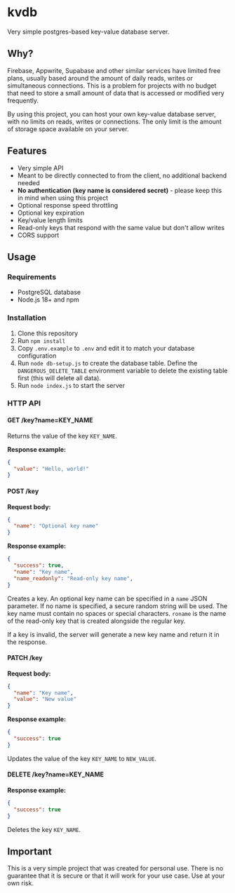 # kvdb

Very simple postgres-based key-value database server.

## Why?

Firebase, Appwrite, Supabase and other similar services have limited free plans, usually based around the amount of daily reads, writes or simultaneous connections. This is a problem for projects with no budget that need to store a small amount of data that is accessed or modified very frequently.

By using this project, you can host your own key-value database server, with no limits on reads, writes or connections. The only limit is the amount of storage space available on your server.

## Features

- Very simple API
- Meant to be directly connected to from the client, no additional backend needed
- **No authentication (key name is considered secret)** - please keep this in mind when using this project
- Optional response speed throttling
- Optional key expiration
- Key/value length limits
- Read-only keys that respond with the same value but don't allow writes
- CORS support

## Usage

### Requirements

- PostgreSQL database
- Node.js 18+ and npm

### Installation

1. Clone this repository
2. Run `npm install`
3. Copy `.env.example` to `.env` and edit it to match your database configuration
4. Run `node db-setup.js` to create the database table. Define the `DANGEROUS_DELETE_TABLE` environment variable to delete the existing table first (this will delete all data).
5. Run `node index.js` to start the server

### HTTP API

#### GET /key?name=KEY_NAME

Returns the value of the key `KEY_NAME`.

**Response example:**

```json
{
  "value": "Hello, world!"
}
```

#### POST /key

**Request body:**

```json
{
  "name": "Optional key name"
}
```

**Response example:**

```json
{
  "success": true,
  "name": "Key name",
  "name_readonly": "Read-only key name",
}
```

Creates a key. An optional key name can be specified in a `name` JSON parameter. If no name is specified, a secure random string will be used. The key name must contain no spaces or special characters. `roname` is the name of the read-only key that is created alongside the regular key.

If a key is invalid, the server will generate a new key name and return it in the response.

#### PATCH /key

**Request body:**

```json
{
  "name": "Key name",
  "value": "New value"
}
```

**Response example:**

```json
{
  "success": true
}
```

Updates the value of the key `KEY_NAME` to `NEW_VALUE`.

#### DELETE /key?name=KEY_NAME

**Response example:**

```json
{
  "success": true
}
```

Deletes the key `KEY_NAME`.

## Important

This is a very simple project that was created for personal use. There is no guarantee that it is secure or that it will work for your use case. Use at your own risk.
